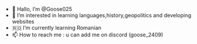 - 👋 Hallo, I’m @Goose025
- 👀 I’m interested in learning languages,history,geopolitics and developing websites 
- 🇷🇴 I’m currently learning Romanian 
- 📫 How to reach me : u can add me on discord (goose_2409) 

<!---
Goose025/Goose025 is a ✨ special ✨ repository because its `README.md` (this file) appears on your GitHub profile.
You can click the Preview link to take a look at your changes.
--->
